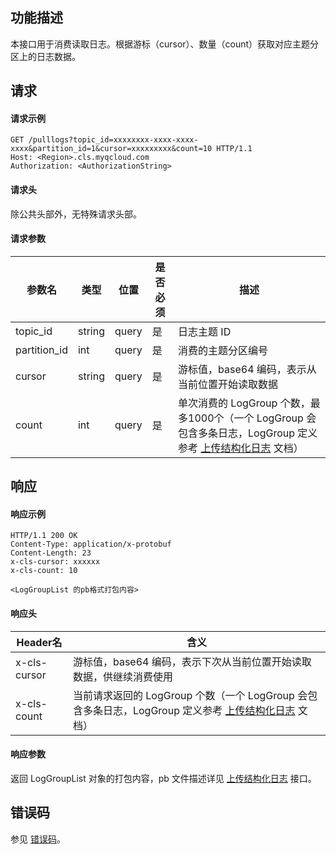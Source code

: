 ## 功能描述

本接口用于消费读取日志。根据游标（cursor）、数量（count）获取对应主题分区上的日志数据。

## 请求

#### 请求示例

```shell
GET /pulllogs?topic_id=xxxxxxxx-xxxx-xxxx-xxxx&partition_id=1&cursor=xxxxxxxxx&count=10 HTTP/1.1
Host: <Region>.cls.myqcloud.com
Authorization: <AuthorizationString>
```

#### 请求头

除公共头部外，无特殊请求头部。

#### 请求参数

| 参数名       | 类型   | 位置  | 是否必须 | 描述                                           |
| ------------ | ------ | ----- | -------- | ---------------------------------------------- |
| topic_id     | string | query | 是       | 日志主题 ID                                    |
| partition_id | int    | query | 是       | 消费的主题分区编号                             |
| cursor       | string | query | 是       | 游标值，base64 编码，表示从当前位置开始读取数据 |
| count        | int    | query | 是       | 单次消费的 LogGroup 个数，最多1000个（一个 LogGroup 会包含多条日志，LogGroup 定义参考 [上传结构化日志](https://cloud.tencent.com/document/product/614/16873) 文档）           |



## 响应

#### 响应示例

```shell
HTTP/1.1 200 OK
Content-Type: application/x-protobuf
Content-Length: 23
x-cls-cursor: xxxxxx
x-cls-count: 10

<LogGroupList 的pb格式打包内容>
```

#### 响应头

| Header名     | 含义                                                         |
| ------------ | ------------------------------------------------------------ |
| x-cls-cursor | 游标值，base64 编码，表示下次从当前位置开始读取数据，供继续消费使用                  |
| x-cls-count  | 当前请求返回的 LogGroup 个数（一个 LogGroup 会包含多条日志，LogGroup 定义参考 [上传结构化日志](https://cloud.tencent.com/document/product/614/16873) 文档） |

#### 响应参数

返回 LogGroupList 对象的打包内容，pb 文件描述详见 [上传结构化日志](https://cloud.tencent.com/document/product/614/16873) 接口。

## 错误码

参见 [错误码](https://cloud.tencent.com/document/product/614/12402)。
